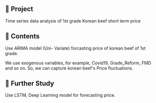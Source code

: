 ## :pushpin: Project
Time series data analysis of 1st grade Korean beef short term price

## :pushpin: Contents
Use ARIMA model (Uni- Variate) forcasting price of korean beef of 1st grade.

We use exogenous variables, for example, Covid19, Grade_Reform, FMD and so on. So, we can capture korean beef's Price fluctuations. 

## :pushpin: Further Study
Use LSTM, Deep Learning model for forecasting price. 
